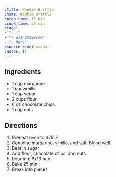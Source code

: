 ```yaml
---
:title: Kookie Brittle
:name: Kookie Brittle
:prep_time: 15 min
:cook_time: 25 min
:tags:
- "---"
- "- GrandmaBrose"
- "- bars"
:source_kind: manual
:notes: []
---
```


## Ingredients
- 1 cup margarine
- 1 tsp vanilla
- 1 cup sugar
- 2 cups flour
- 6 oz chocolate chips
- 1 cup nuts


## Directions
1. Preheat oven to 375°F
2. Combine margarine, vanilla, and salt. Blend well.
3. Beat in sugar
4. Add flour, chocolate chips, and nuts
5. Pour into 9x13 pan
6. Bake 25 min
7. Break into pieces
